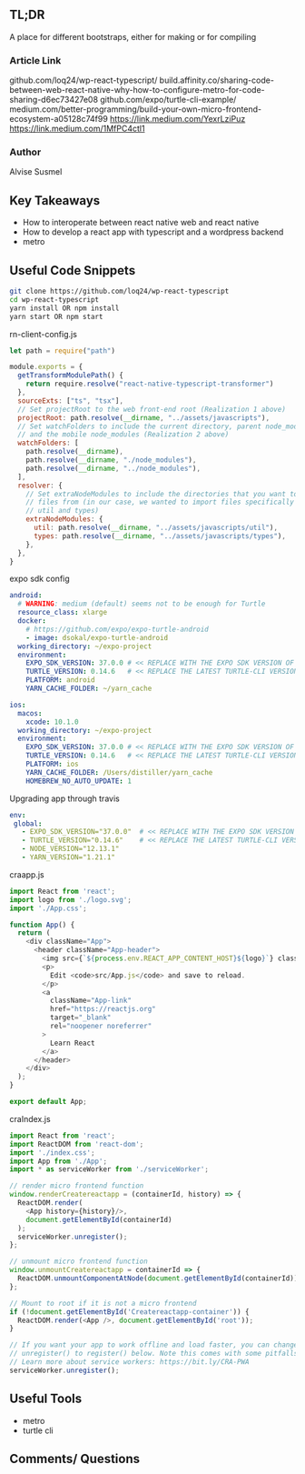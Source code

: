 ## TL;DR
A place for different bootstraps, either for making or for compiling
### Article Link
github.com/loq24/wp-react-typescript/
build.affinity.co/sharing-code-between-web-react-native-why-how-to-configure-metro-for-code-sharing-d6ec73427e08
github.com/expo/turtle-cli-example/
medium.com/better-programming/build-your-own-micro-frontend-ecosystem-a05128c74f99
https://link.medium.com/YexrLziPuz
https://link.medium.com/1MfPC4ctl1
### Author
Alvise Susmel 
## Key Takeaways
* How to interoperate between react native web and react native 
* How to develop a react app with typescript and a wordpress backend
* metro

## Useful Code Snippets
```sh
git clone https://github.com/loq24/wp-react-typescript
cd wp-react-typescript
yarn install OR npm install
yarn start OR npm start
```
rn-client-config.js
```javascript
let path = require("path")

module.exports = {
  getTransformModulePath() {
    return require.resolve("react-native-typescript-transformer")
  },
  sourceExts: ["ts", "tsx"],
  // Set projectRoot to the web front-end root (Realization 1 above)
  projectRoot: path.resolve(__dirname, "../assets/javascripts"),
  // Set watchFolders to include the current directory, parent node_modules
  // and the mobile node_modules (Realization 2 above)
  watchFolders: [
    path.resolve(__dirname),
    path.resolve(__dirname, "./node_modules"),
    path.resolve(__dirname, "../node_modules"),
  ],
  resolver: {
    // Set extraNodeModules to include the directories that you want to import
    // files from (in our case, we wanted to import files specifically from
    // util and types)
    extraNodeModules: {
      util: path.resolve(__dirname, "../assets/javascripts/util"),
      types: path.resolve(__dirname, "../assets/javascripts/types"),
    },
  },
}
```

expo sdk config
```yaml
android:
  # WARNING: medium (default) seems not to be enough for Turtle
  resource_class: xlarge
  docker:
    # https://github.com/expo/expo-turtle-android
    - image: dsokal/expo-turtle-android
  working_directory: ~/expo-project
  environment:
    EXPO_SDK_VERSION: 37.0.0 # << REPLACE WITH THE EXPO SDK VERSION OF YOUR APP
    TURTLE_VERSION: 0.14.6   # << REPLACE THE LATEST TURTLE-CLI VERSION HERE
    PLATFORM: android
    YARN_CACHE_FOLDER: ~/yarn_cache

ios:
  macos:
    xcode: 10.1.0
  working_directory: ~/expo-project
  environment:
    EXPO_SDK_VERSION: 37.0.0 # << REPLACE WITH THE EXPO SDK VERSION OF YOUR APP
    TURTLE_VERSION: 0.14.6   # << REPLACE THE LATEST TURTLE-CLI VERSION HERE
    PLATFORM: ios
    YARN_CACHE_FOLDER: /Users/distiller/yarn_cache
    HOMEBREW_NO_AUTO_UPDATE: 1
 ```
 
 Upgrading app through travis
 ```yaml
 env:
  global:
    - EXPO_SDK_VERSION="37.0.0"  # << REPLACE WITH THE EXPO SDK VERSION OF YOUR APP
    - TURTLE_VERSION="0.14.6"    # << REPLACE THE LATEST TURTLE-CLI VERSION HERE
    - NODE_VERSION="12.13.1"
    - YARN_VERSION="1.21.1"
```
craapp.js
```javascript
import React from 'react';
import logo from './logo.svg';
import './App.css';

function App() {
  return (
    <div className="App">
      <header className="App-header">
        <img src={`${process.env.REACT_APP_CONTENT_HOST}${logo}`} className="App-logo" alt="logo" />
        <p>
          Edit <code>src/App.js</code> and save to reload.
        </p>
        <a
          className="App-link"
          href="https://reactjs.org"
          target="_blank"
          rel="noopener noreferrer"
        >
          Learn React
        </a>
      </header>
    </div>
  );
}

export default App;
```
craIndex.js
```javascript
import React from 'react';
import ReactDOM from 'react-dom';
import './index.css';
import App from './App';
import * as serviceWorker from './serviceWorker';

// render micro frontend function
window.renderCreatereactapp = (containerId, history) => {
  ReactDOM.render(
    <App history={history}/>,
    document.getElementById(containerId)
  );
  serviceWorker.unregister();
};

// unmount micro frontend function
window.unmountCreatereactapp = containerId => {
  ReactDOM.unmountComponentAtNode(document.getElementById(containerId));
};

// Mount to root if it is not a micro frontend
if (!document.getElementById('Createreactapp-container')) {
  ReactDOM.render(<App />, document.getElementById('root'));
}

// If you want your app to work offline and load faster, you can change
// unregister() to register() below. Note this comes with some pitfalls.
// Learn more about service workers: https://bit.ly/CRA-PWA
serviceWorker.unregister();
```

## Useful Tools
* metro
* turtle cli

## Comments/ Questions
